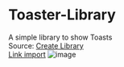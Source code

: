 # Toaster-Library
A simple library to show Toasts <br/>
Source: [Create Library](https://medium.com/@anujguptawork/how-to-create-your-own-android-library-and-publish-it-750e0f7481bf) <br/>
[Link import](https://jitpack.io/#TyAiTi/Toaster-Library)
![image](https://user-images.githubusercontent.com/35554335/175247698-5891c0b5-37db-4b69-a8a8-9a9e016f6962.png)
